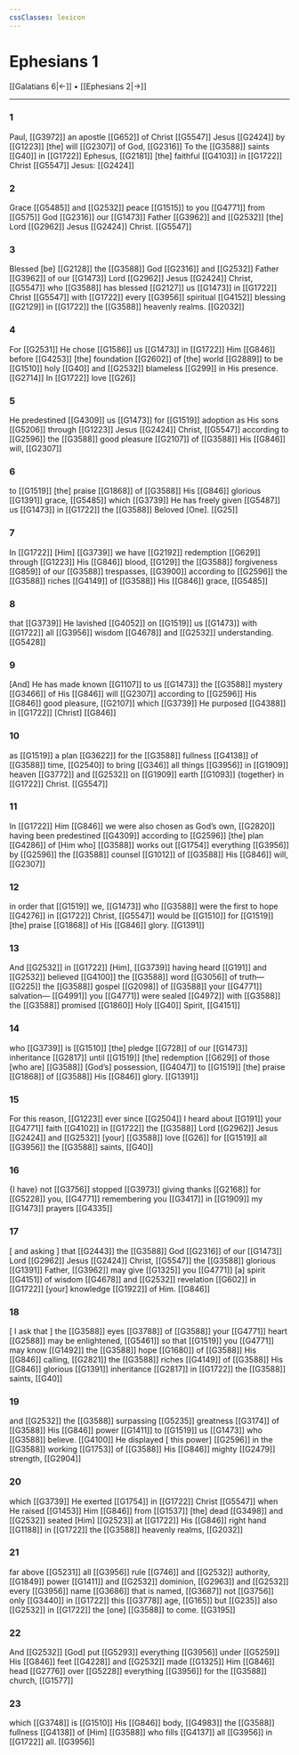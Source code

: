 ```yaml
---
cssClasses: lexicon
---
```


# Ephesians 1

[[Galatians 6|←]] • [[Ephesians 2|→]]

---

### 1
Paul, [[G3972]] an apostle [[G652]] of Christ [[G5547]] Jesus [[G2424]] by [[G1223]] [the] will [[G2307]] of God, [[G2316]] To the [[G3588]] saints [[G40]] in [[G1722]] Ephesus, [[G2181]] [the] faithful [[G4103]] in [[G1722]] Christ [[G5547]] Jesus: [[G2424]]

### 2
Grace [[G5485]] and [[G2532]] peace [[G1515]] to you [[G4771]] from [[G575]] God [[G2316]] our [[G1473]] Father [[G3962]] and [[G2532]] [the] Lord [[G2962]] Jesus [[G2424]] Christ. [[G5547]]

### 3
Blessed [be] [[G2128]] the [[G3588]] God [[G2316]] and [[G2532]] Father [[G3962]] of our [[G1473]] Lord [[G2962]] Jesus [[G2424]] Christ, [[G5547]] who [[G3588]] has blessed [[G2127]] us [[G1473]] in [[G1722]] Christ [[G5547]] with [[G1722]] every [[G3956]] spiritual [[G4152]] blessing [[G2129]] in [[G1722]] the [[G3588]] heavenly realms. [[G2032]]

### 4
For [[G2531]] He chose [[G1586]] us [[G1473]] in [[G1722]] Him [[G846]] before [[G4253]] [the] foundation [[G2602]] of [the] world [[G2889]] to be [[G1510]] holy [[G40]] and [[G2532]] blameless [[G299]] in His presence. [[G2714]] In [[G1722]] love [[G26]]

### 5
He predestined [[G4309]] us [[G1473]] for [[G1519]] adoption as His sons [[G5206]] through [[G1223]] Jesus [[G2424]] Christ, [[G5547]] according to [[G2596]] the [[G3588]] good pleasure [[G2107]] of [[G3588]] His [[G846]] will, [[G2307]]

### 6
to [[G1519]] [the] praise [[G1868]] of [[G3588]] His [[G846]] glorious [[G1391]] grace, [[G5485]] which [[G3739]] He has freely given [[G5487]] us [[G1473]] in [[G1722]] the [[G3588]] Beloved [One]. [[G25]]

### 7
In [[G1722]] [Him] [[G3739]] we have [[G2192]] redemption [[G629]] through [[G1223]] His [[G846]] blood, [[G129]] the [[G3588]] forgiveness [[G859]] of our [[G3588]] trespasses, [[G3900]] according to [[G2596]] the [[G3588]] riches [[G4149]] of [[G3588]] His [[G846]] grace, [[G5485]]

### 8
that [[G3739]] He lavished [[G4052]] on [[G1519]] us [[G1473]] with [[G1722]] all [[G3956]] wisdom [[G4678]] and [[G2532]] understanding. [[G5428]]

### 9
[And] He has made known [[G1107]] to us [[G1473]] the [[G3588]] mystery [[G3466]] of His [[G846]] will [[G2307]] according to [[G2596]] His [[G846]] good pleasure, [[G2107]] which [[G3739]] He purposed [[G4388]] in [[G1722]] [Christ] [[G846]]

### 10
as [[G1519]] a plan [[G3622]] for the [[G3588]] fullness [[G4138]] of [[G3588]] time, [[G2540]] to bring [[G346]] all things [[G3956]] in [[G1909]] heaven [[G3772]] and [[G2532]] on [[G1909]] earth [[G1093]] {together} in [[G1722]] Christ. [[G5547]]

### 11
In [[G1722]] Him [[G846]] we were also chosen as God’s own, [[G2820]] having been predestined [[G4309]] according to [[G2596]] [the] plan [[G4286]] of [Him who] [[G3588]] works out [[G1754]] everything [[G3956]] by [[G2596]] the [[G3588]] counsel [[G1012]] of [[G3588]] His [[G846]] will, [[G2307]]

### 12
in order that [[G1519]] we, [[G1473]] who [[G3588]] were the first to hope [[G4276]] in [[G1722]] Christ, [[G5547]] would be [[G1510]] for [[G1519]] [the] praise [[G1868]] of His [[G846]] glory. [[G1391]]

### 13
And [[G2532]] in [[G1722]] [Him], [[G3739]] having heard [[G191]] and [[G2532]] believed [[G4100]] the [[G3588]] word [[G3056]] of truth— [[G225]] the [[G3588]] gospel [[G2098]] of [[G3588]] your [[G4771]] salvation— [[G4991]] you [[G4771]] were sealed [[G4972]] with [[G3588]] the [[G3588]] promised [[G1860]] Holy [[G40]] Spirit, [[G4151]]

### 14
who [[G3739]] is [[G1510]] [the] pledge [[G728]] of our [[G1473]] inheritance [[G2817]] until [[G1519]] [the] redemption [[G629]] of those [who are] [[G3588]] [God’s] possession, [[G4047]] to [[G1519]] [the] praise [[G1868]] of [[G3588]] His [[G846]] glory. [[G1391]]

### 15
For this reason, [[G1223]] ever since [[G2504]] I heard about [[G191]] your [[G4771]] faith [[G4102]] in [[G1722]] the [[G3588]] Lord [[G2962]] Jesus [[G2424]] and [[G2532]] [your] [[G3588]] love [[G26]] for [[G1519]] all [[G3956]] the [[G3588]] saints, [[G40]]

### 16
{I have} not [[G3756]] stopped [[G3973]] giving thanks [[G2168]] for [[G5228]] you, [[G4771]] remembering you [[G3417]] in [[G1909]] my [[G1473]] prayers [[G4335]]

### 17
[ and asking ] that [[G2443]] the [[G3588]] God [[G2316]] of our [[G1473]] Lord [[G2962]] Jesus [[G2424]] Christ, [[G5547]] the [[G3588]] glorious [[G1391]] Father, [[G3962]] may give [[G1325]] you [[G4771]] [a] spirit [[G4151]] of wisdom [[G4678]] and [[G2532]] revelation [[G602]] in [[G1722]] [your] knowledge [[G1922]] of Him. [[G846]]

### 18
[ I ask that ] the [[G3588]] eyes [[G3788]] of [[G3588]] your [[G4771]] heart [[G2588]] may be enlightened, [[G5461]] so that [[G1519]] you [[G4771]] may know [[G1492]] the [[G3588]] hope [[G1680]] of [[G3588]] His [[G846]] calling, [[G2821]] the [[G3588]] riches [[G4149]] of [[G3588]] His [[G846]] glorious [[G1391]] inheritance [[G2817]] in [[G1722]] the [[G3588]] saints, [[G40]]

### 19
and [[G2532]] the [[G3588]] surpassing [[G5235]] greatness [[G3174]] of [[G3588]] His [[G846]] power [[G1411]] to [[G1519]] us [[G1473]] who [[G3588]] believe. [[G4100]] He displayed [ this power] [[G2596]] in the [[G3588]] working [[G1753]] of [[G3588]] His [[G846]] mighty [[G2479]] strength, [[G2904]]

### 20
which [[G3739]] He exerted [[G1754]] in [[G1722]] Christ [[G5547]] when He raised [[G1453]] Him [[G846]] from [[G1537]] [the] dead [[G3498]] and [[G2532]] seated [Him] [[G2523]] at [[G1722]] His [[G846]] right hand [[G1188]] in [[G1722]] the [[G3588]] heavenly realms, [[G2032]]

### 21
far above [[G5231]] all [[G3956]] rule [[G746]] and [[G2532]] authority, [[G1849]] power [[G1411]] and [[G2532]] dominion, [[G2963]] and [[G2532]] every [[G3956]] name [[G3686]] that is named, [[G3687]] not [[G3756]] only [[G3440]] in [[G1722]] this [[G3778]] age, [[G165]] but [[G235]] also [[G2532]] in [[G1722]] the [one] [[G3588]] to come. [[G3195]]

### 22
And [[G2532]] [God] put [[G5293]] everything [[G3956]] under [[G5259]] His [[G846]] feet [[G4228]] and [[G2532]] made [[G1325]] Him [[G846]] head [[G2776]] over [[G5228]] everything [[G3956]] for the [[G3588]] church, [[G1577]]

### 23
which [[G3748]] is [[G1510]] His [[G846]] body, [[G4983]] the [[G3588]] fullness [[G4138]] of [Him] [[G3588]] who fills [[G4137]] all [[G3956]] in [[G1722]] all. [[G3956]]

